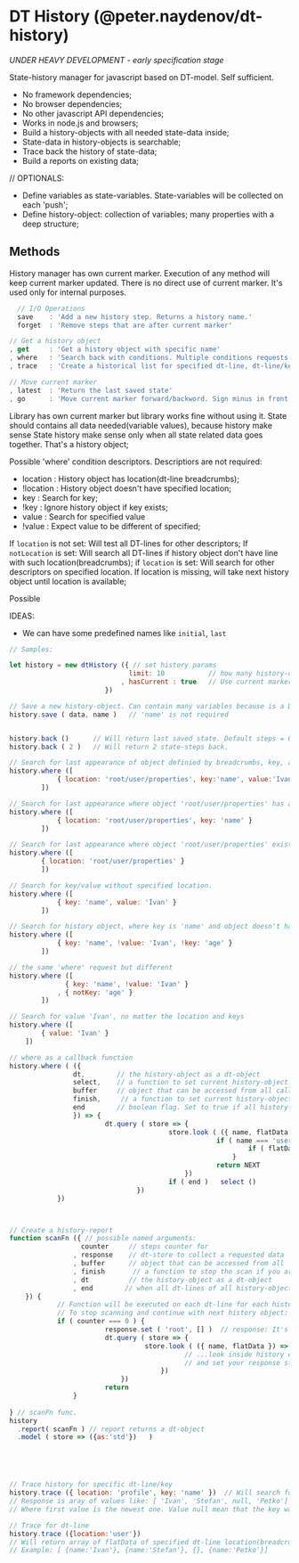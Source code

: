 # DT History (@peter.naydenov/dt-history)
*UNDER HEAVY DEVELOPMENT - early specification stage*



State-history manager for javascript based on DT-model. Self sufficient. 
 - No framework dependencies;
 - No browser dependencies;
 - No other javascript API dependencies;
 - Works in node.js and browsers;
 - Build a history-objects with all needed state-data inside;
 - State-data in history-objects is searchable;
 - Trace back the history of state-data;
 - Build a reports on existing data;



// OPTIONALS:
- Define variables as state-variables. State-variables will be collected on each 'push';
- Define history-object: collection of variables;
  many properties with a deep structure;

## Methods

History manager has own current marker. Execution of any method will keep current marker updated. There is no direct use of current marker. It's used only for internal purposes.

```js
  // I/O Operations
  save    : 'Add a new history step. Returns a history name.'
  forget  : 'Remove steps that are after current marker'

// Get a history object
, get     : 'Get a history object with specific name'
, where   : 'Search back with conditions. Multiple conditions requests are possible'
, trace   : 'Create a historical list for specified dt-line, dt-line/key'

// Move current marker 
, latest  : 'Return the last saved state'
, go      : 'Move current marker forward/backword. Sign minus in front of the step number means backword'
```

Library has own current marker but library works fine without using it.
State should contains all data needed(variable values), because history make sense
State history make sense only when all state related data goes together. That's a history object;



Possible 'where' condition descriptors. Descriptiors are not required:
- location    : History object has location(dt-line breadcrumbs);
- !location : History object doesn't have specified location;
- key         : Search for key;
- !key      : Ignore history object if key exists;
- value       : Search for specified value
- !value    : Expect value to be different of specified;

If `location` is not set: Will test all DT-lines for other descriptors;
If `notLocation` is set: Will search all DT-lines if history object don't have line with such location(breadcrumbs);
if `location` is set: Will search for other descriptors on specified location. If location is missing, will take next history object until location is available;


Possible








IDEAS: 
- We can have some predefined names like `initial`, `last`



```js
// Samples:

let history = new dtHistory ({ // set history params
                              limit: 10           // how many history-objects can collect current store. Default: no limit
                            , hasCurrent : true   // Use current marker. By default 'current' is off.
                        })

// Save a new history-object. Can contain many variables because is a DT-model.
history.save ( data, name )   // 'name' is not required


history.back ()      // Will return last saved state. Default steps = 0
history.back ( 2 )   // Will return 2 state-steps back.

// Search for last appearance of object definied by breadcrumbs, key, and value
history.where ([ 
            { location: 'root/user/properties', key:'name', value:'Ivan' } 
        ])  

// Search for last appearance where object 'root/user/properties' has a key 'name'
history.where ([ 
            { location: 'root/user/properties', key: 'name' }
        ])

// Search for last appearance where object 'root/user/properties' exists
history.where ([ 
        { location: 'root/user/properties' }
        ])

// Search for key/value without specified location.
history.where ([
            { key: 'name', value: 'Ivan' }
        ])

// Search for history object, where key is 'name' and object doesn't have key 'age',  value of 'key' is different of 'Ivan'
history.where ([
            { key: 'name', !value: 'Ivan', !key: 'age' }
        ])

// the same 'where' request but different 
history.where ([
              { key: 'name', !value: 'Ivan' }
            , { notKey: 'age' }
        ])

// Search for value 'Ivan', no matter the location and keys
history.where ([
        { value: 'Ivan' }
    ])

// where as a callback function
history.where ( ({ 
                dt,        // the history-object as a dt-object
                select,    // a function to set current history-object as selected
                buffer     // object that can be accessed from all callbacks
                finish,     // a function to set current history-object as selected and finish with searching
                end        // boolean flag. Set to true if all history-objects are checked.
                }) => {
                        dt.query ( store => {
                                        store.look ( ({ name, flatData, NEXT }) => {
                                                    if ( name === 'user' ) {
                                                            if ( flatData.toHaveOwnProperty ( 'age' ) )   select()
                                                        }
                                                    return NEXT
                                            })
                                        if ( end )   select ()
                                })
            })



// Create a history-report
function scanFn ({ // possible named arguments:
                  counter     // steps counter for 
                , response    // dt-store to collect a requested data
                , buffer      // object that can be accessed from all
                , finish       // a function to stop the scan if you are ready with the report
                , dt          // the history-object as a dt-object
                , end        // when all dt-lines of all history-objects objects were scaned. Last execution of the function
    }) {
            // Function will be executed on each dt-line for each history object
            // To stop scanning and continue with next history object: return 'next'
            if ( counter === 0 ) {
                        response.set ( 'root', [] )  // response: It's a dt-store. Build a result here.
                        dt.query ( store => {
                                  store.look ( ({ name, flatData }) => {
                                            // ...look inside history object dt-lines
                                            // and set your response structures and properties
                                      })
                            })
                        return
                }
            
} // scanFn func.
history
  .report( scanFn ) // report returns a dt-object
  .model ( store => ({as:'std'})   )





// Trace history for specific dt-line/key
history.trace ({ location: 'profile', key: 'name' })  // Will search for history of top level property 'name'. 
// Response is aray of values like: [ 'Ivan', 'Stefan', null, 'Petko']
// Where first value is the newest one. Value null mean that the key was not set in some of the history objects

// Trace for dt-line
history.trace ({location:'user'})
// Will return array of flatData of specified dt-line location(breadcrumbs).
// Example: [ {name:'Ivan'}, {name:'Stefan'}, {}, {name:'Petko'}]





```